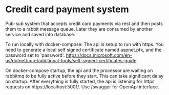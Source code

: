 # Credit card payment system
Pub-sub system that accepts credit card payments via rest and then posts them to a rabbit message queue. Later they are consumed by another service and saved into database.

To run locally with docker-compose:
The api is setup to run with https. You need to generate a local self signed certificate named aspnet.pfx, and the password set to 'password'.
https://docs.microsoft.com/en-us/dotnet/core/additional-tools/self-signed-certificates-guide

On docker-compose startup, the api and the processor are waiting on rabbitmq to be fully active before they start. This can take significant delay on startup.
After everything is fully started, the api is listening for https requests on https://localhost:5001/. Use /swagger for OpenApi interface.

